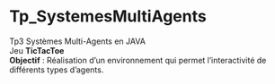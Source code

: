 # Tp_SystemesMultiAgents <br>
Tp3 Systèmes Multi-Agents en JAVA <br>
Jeu **TicTacToe** <br>
**Objectif** : Réalisation d’un environnement qui permet l’interactivité de différents types d’agents. <br>
